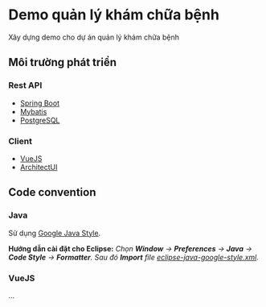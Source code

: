# Demo quản lý khám chữa bệnh
Xây dựng demo cho dự án quản lý khám chữa bệnh

## Môi trường phát triển
### Rest API
- [Spring Boot](https://spring.io/projects/spring-boot)
- [Mybatis](https://mybatis.org/mybatis-3/)
- [PostgreSQL](https://www.postgresql.org/)
### Client
- [VueJS](https://vuejs.org/)
- [ArchitectUI](https://architectui.com/)

## Code convention
### Java
Sử dụng [Google Java Style](https://google.github.io/styleguide/javaguide.html).

**Hướng dẫn cài đặt cho Eclipse:**
*Chọn **Window** -> **Preferences** -> **Java** -> **Code Style** -> **Formatter**.
Sau đó **Import** file [eclipse-java-google-style.xml](https://github.com/google/styleguide/blob/gh-pages/eclipse-java-google-style.xml).*

### VueJS
...




